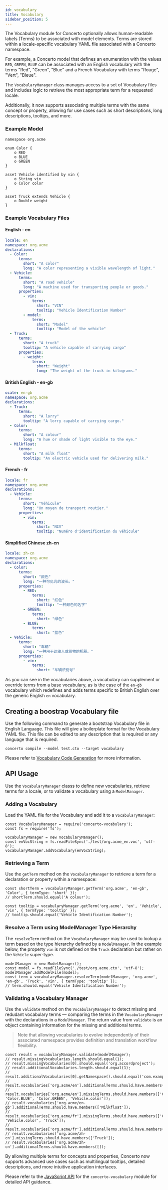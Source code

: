 ```yaml
---
id: vocabulary
title: Vocabulary
sidebar_position: 5
---
```



The Vocabulary module for Concerto optionally allows human-readable labels (Terms) to be associated with model elements. Terms are stored within a locale-specific vocabulary YAML file associated with a Concerto namespace.

For example, a Concerto model that defines an enumeration with the values `RED`, `GREEN`, `BLUE` can be associated with an English vocabulary with the terms "Red", "Green", "Blue" and a French Vocabulary with terms "Rouge", "Vert", "Bleue".

The `VocabularyManager` class manages access to a set of Vocabulary files and includes logic to retrieve the most appropriate term for a requested locale. 

Additionally, it now supports associating multiple terms with the same concept or property, allowing for use cases such as short descriptions, long descriptions, tooltips, and more.

### Example Model

```
namespace org.acme

enum Color {
    o RED
    o BLUE
    o GREEN
}

asset Vehicle identified by vin {
    o String vin
    o Color color
}

asset Truck extends Vehicle {
    o Double weight
}
```

### Example Vocabulary Files

#### English - en

``` yaml
locale: en
namespace: org.acme
declarations:
  - Color:
      terms:
        short: "A color"
        long: "A color representing a visible wavelength of light."
  - Vehicle:
      terms:
        short: "A road vehicle"
        long: "A machine used for transporting people or goods."
      properties:
        - vin:
            terms:
              short: "VIN"
              tooltip: "Vehicle Identification Number"
        - model:
            terms:
              short: "Model"
              tooltip: "Model of the vehicle"
  - Truck:
      terms:
        short: "A truck"
        tooltip: "A vehicle capable of carrying cargo"
      properties:
        - weight:
            terms:
              short: "Weight"
              long: "The weight of the truck in kilograms."
```

#### British English - en-gb

``` yaml
ocale: en-gb
namespace: org.acme
declarations:
  - Truck:
      terms:
        short: "A lorry"
        tooltip: "A lorry capable of carrying cargo."
  - Color:
      terms:
        short: "A colour"
        long: "A hue or shade of light visible to the eye."
  - Milkfloat:
      terms:
        short: "A milk float"
        tooltip: "An electric vehicle used for delivering milk."
```

#### French - fr

```yaml
locale: fr
namespace: org.acme
declarations:
  - Vehicle:
      terms:
        short: "Véhicule"
        long: "Un moyen de transport routier."
      properties:
        - vin:
            terms:
              short: "NIV"
              tooltip: "Numéro d'identification du véhicule"
```

#### Simplified Chinese zh-cn

```yaml
locale: zh-cn
namespace: org.acme
declarations:
  - Color:
      terms:
        short: "颜色"
        long: "一种可见光的波长。"
      properties:
        - RED:
            terms:
              short: "红色"
              tooltip: "一种颜色的名字"
        - GREEN:
            terms:
              short: "绿色"
        - BLUE:
            terms:
              short: "蓝色"
  - Vehicle:
      terms:
        short: "车辆"
        long: "一种用于运输人或货物的机器。"
      properties:
        - vin:
            terms:
              short: "车辆识别号"
```

As you can see in the vocabularies above, a vocabulary can supplement or override terms from a base vocabulary, as is the case of the `en-gb` vocabulary which redefines and adds terms specific to British English over the generic English `en` vocabulary.

## Creating a boostrap Vocabulary file

Use the following command to generate a bootstrap Vocabulary file in English Language. This file will give a boilerplate format for the Vocabulary YAML file. This file can be edited to any description that is required or any language that is required.

```
concerto compile --model test.cto --target vocabulary
```

Please refer to [Vocabulary Code Generation](/docs/reference/codegen/vocabulary.md) for more information.

## API Usage

Use the `VocabularyManager` classs to define new vocabularies, retrieve terms for a locale, or to validate a vocabulary using a `ModelManager`.

### Adding a Vocabulary

Load the YAML file for the Vocabulary and add it to a `VocabularyManager`:

```
const VocabularyManager = require('concerto-vocabulary');
const fs = require('fs');

vocabularyManager = new VocabularyManager();
const enVocString = fs.readFileSync('./test/org.acme_en.voc', 'utf-8');
vocabularyManager.addVocabulary(enVocString);
```

### Retrieving a Term

Use the `getTerm` method on the `VocabularyManager` to retrieve a term for
a declaration or property within a namespace:


```
const shortTerm = vocabularyManager.getTerm('org.acme', 'en-gb', 'Color', { termType: 'short' });
// shortTerm.should.equal('A colour');

```

```
const tooltip = vocabularyManager.getTerm('org.acme', 'en', 'Vehicle', 'vin', { termType: 'tooltip' });
// tooltip.should.equal('Vehicle Identification Number');

```

### Resolve a Term using ModelManager Type Hierarchy

The `resolveTerm` method on the `VocabularyManager` may be used to lookup a term
based on the type hierarchy defined by a `ModelManager`. In the example below, the property
`vin` is not defined on the `Truck` declaration but rather on the `Vehicle` super-type.

```
modelManager = new ModelManager();
const model = fs.readFileSync('./test/org.acme.cto', 'utf-8');
modelManager.addModelFile(model);
const term = vocabularyManager.resolveTerm(modelManager, 'org.acme', 'en-gb', 'Truck', 'vin', { termType: 'tooltip' });
// term.should.equal('Vehicle Identification Number');
```

### Validating a Vocabulary Manager

Use the `validate` method on the `VocabularyManager` to detect missing and redudant vocabulary 
terms — comparing the terms in the `VocabularyManager` with the declarations in a `ModelManager`.
The return value from `validate` is an object containing information for the missing and additional terms. 

> Note that allowing vocabularies to evolve independently of their associated namespace provides definition and translation workflow flexibility.

```
const result = vocabularyManager.validate(modelManager);
// result.missingVocabularies.length.should.equal(1);
// result.missingVocabularies[0].should.equal('org.accordproject');
// result.additionalVocabularies.length.should.equal(1);
// result.additionalVocabularies[0].getNamespace().should.equal('com.example');
// result.vocabularies['org.acme/en'].additionalTerms.should.have.members(['Vehicle.model']);
// result.vocabularies['org.acme/en'].missingTerms.should.have.members(['Color.RED', 'Color.BLUE', 'Color.GREEN', 'Vehicle.color']);
// result.vocabularies['org.acme/en-gb'].additionalTerms.should.have.members(['Milkfloat']);
// result.vocabularies['org.acme/fr'].missingTerms.should.have.members(['Color', 'Vehicle.color', 'Truck']);
// result.vocabularies['org.acme/fr'].additionalTerms.should.have.members([]);
// result.vocabularies['org.acme/zh-cn'].missingTerms.should.have.members(['Truck']);
// result.vocabularies['org.acme/zh-cn'].additionalTerms.should.have.members([]);
```
By allowing multiple terms for concepts and properties, Concerto now supports advanced use cases such as multilingual tooltips, detailed descriptions, and more intuitive application interfaces.

Please refer to the [JavaScript API](/docs/reference/api/ref-concerto-js-api) for the `concerto-vocabulary` module for detailed API guidance.
